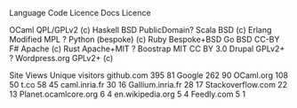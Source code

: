 
Language    Code Licence Docs Licence

OCaml   QPL/GPLv2   (c)
Haskell BSD  PublicDomain?
Scala   BSD (c)
Erlang  Modified MPL    ?
Python  (bespoke)   (c)
Ruby    Bespoke+BSD
Go  BSD CC-BY
F#  Apache  (c)
Rust    Apache+MIT  ?
Boostrap    MIT CC BY 3.0
Drupal  GPLv2+   ?
Wordpress.org   GPLv2+  (c)




Site                    Views   Unique visitors
github.com              395     81
Google                  262     90
OCaml.org               108     50
t.co                    58      45
caml.inria.fr           30      16
Gallium.inria.fr        28      17
Stackoverflow.com       22      13
Planet.ocamlcore.org    6       4
en.wikipedia.org        5       4
Feedly.com              5       1